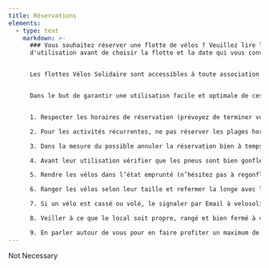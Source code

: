 ```yaml
---
title: Réservations
elements:
  - type: text
    markdown: >-
      ### Vous souhaitez réserver une flotte de vélos ? Veuillez lire la charte
      d'utilisation avant de choisir la flotte et la date qui vous convient.


      Les flottes Vélos Solidaire sont accessibles à toute association psyco/socio/culturelle ou de promotion de la santé et la cohésion sociale active en Région Bruxelloise et qui s’adresse à un public moins favorisé. Les vélos sont disponibles à titre gratuit pour des activités d’apprentissage du vélo ou pour des sorties à vélo en groupe. 


      Dans le but de garantir une utilisation facile et optimale de ces flottes, il vous est demandé de :


      1. Respecter les horaires de réservation (prévoyez de terminer votre activité un peu plus tôt pour avoir le temps de bien ranger les vélos) – Il vous est possible de réserver des vélos pour une journée entière, juste une matinée ou juste une après-midi. Attention de bien vous référer aux horaires d’ouverture et fermeture des différents lieux.

      2. Pour les activités récurrentes, ne pas réserver les plages horaires trop à l’avance (maximum 3 mois) pour laisser l’opportunité à toutes les association partenaires de bénéficier du service.

      3. Dans la mesure du possible annuler la réservation bien à temps (1 semaine minimum) pour libérer la plage horaire à une autre association.

      4. Avant leur utilisation vérifier que les pneus sont bien gonflés, les selles à la bonne hauteur et les freins en bon état.

      5. Rendre les vélos dans l’état emprunté (n’hésitez pas à regonfler les pneus, vérifier que la selle et le guidon sont bien fixés,…).

      6. Ranger les vélos selon leur taille et refermer la longe avec le cadenas à clé.

      7. Si un vélo est cassé ou volé, le signaler par Email à velosolidaire@cyclo.org et placer le vélo à l’endroit prévu pour les vélos cassés.

      8. Veiller à ce que le local soit propre, rangé et bien fermé à votre départ

      9. En parler autour de vous pour en faire profiter un maximum de personnes !
---
```

Not Necessary
